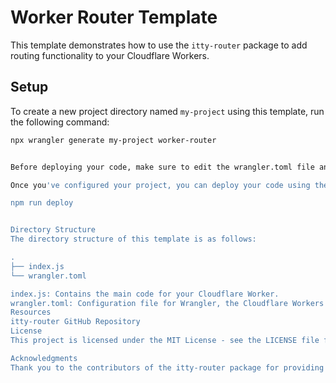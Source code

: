 # Worker Router Template

This template demonstrates how to use the `itty-router` package to add routing functionality to your Cloudflare Workers.

## Setup

To create a new project directory named `my-project` using this template, run the following command:

```bash
npx wrangler generate my-project worker-router


Before deploying your code, make sure to edit the wrangler.toml file and add your Cloudflare account ID. For more information on configuring and deploying your code, refer to the Cloudflare Workers documentation.

Once you've configured your project, you can deploy your code using the following command:

npm run deploy


Directory Structure
The directory structure of this template is as follows:

.
├── index.js
└── wrangler.toml

index.js: Contains the main code for your Cloudflare Worker.
wrangler.toml: Configuration file for Wrangler, the Cloudflare Workers CLI tool.
Resources
itty-router GitHub Repository
License
This project is licensed under the MIT License - see the LICENSE file for details.

Acknowledgments
Thank you to the contributors of the itty-router package for providing a simple and efficient routing solution for Cloudflare Workers.